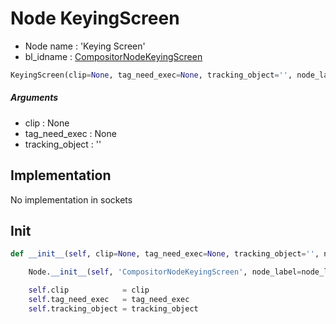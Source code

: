 # Node KeyingScreen

- Node name : 'Keying Screen'
- bl_idname : [CompositorNodeKeyingScreen](https://docs.blender.org/api/current/bpy.types.CompositorNodeKeyingScreen.html)


``` python
KeyingScreen(clip=None, tag_need_exec=None, tracking_object='', node_label=None, node_color=None)
```
##### Arguments

- clip : None
- tag_need_exec : None
- tracking_object : ''

## Implementation

No implementation in sockets

## Init

``` python
def __init__(self, clip=None, tag_need_exec=None, tracking_object='', node_label=None, node_color=None):

    Node.__init__(self, 'CompositorNodeKeyingScreen', node_label=node_label, node_color=node_color)

    self.clip            = clip
    self.tag_need_exec   = tag_need_exec
    self.tracking_object = tracking_object
```
